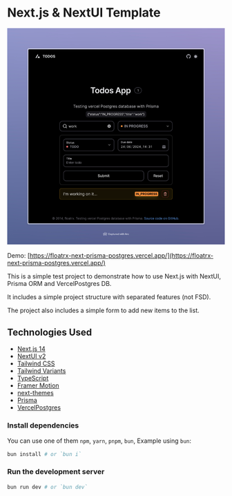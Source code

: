 # Next.js & NextUI Template

![Screenshot](public/screenshot.png)

Demo: [https://floatrx-next-prisma-postgres.vercel.app/](https://floatrx-next-prisma-postgres.vercel.app/) 

This is a simple test project to demonstrate how to use Next.js with NextUI, Prisma ORM and VercelPostgres DB. 

It includes a simple project structure with separated features (not FSD).

The project also includes a simple form to add new items to the list.

## Technologies Used

- [Next.js 14](https://nextjs.org/docs/getting-started)
- [NextUI v2](https://nextui.org/)
- [Tailwind CSS](https://tailwindcss.com/)
- [Tailwind Variants](https://tailwind-variants.org)
- [TypeScript](https://www.typescriptlang.org/)
- [Framer Motion](https://www.framer.com/motion/)
- [next-themes](https://github.com/pacocoursey/next-themes)
- [Prisma](https://www.prisma.io/)
- [VercelPostgres](https://vercel.com/docs/storage/vercel-postgres)

### Install dependencies

You can use one of them `npm`, `yarn`, `pnpm`, `bun`, Example using `bun`:

```bash
bun install # or `bun i`
```

### Run the development server

```bash
bun run dev # or `bun dev`
```
